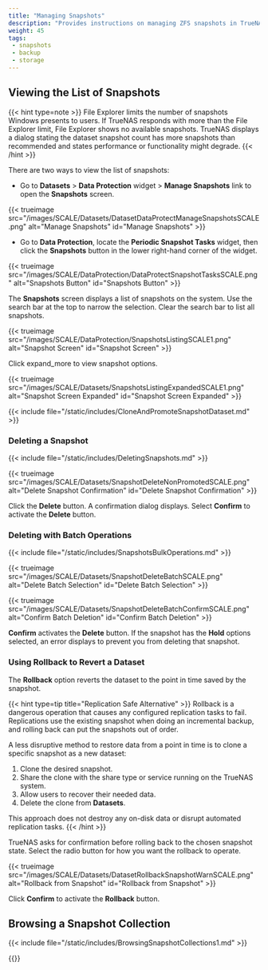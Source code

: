 ```yaml
---
title: "Managing Snapshots"
description: "Provides instructions on managing ZFS snapshots in TrueNAS Scale."
weight: 45
tags: 
 - snapshots
 - backup
 - storage
---
```


## Viewing the List of Snapshots

{{< hint type=note >}}
File Explorer limits the number of snapshots Windows presents to users. If TrueNAS responds with more than the File Explorer limit, File Explorer shows no available snapshots.
TrueNAS displays a dialog stating the dataset snapshot count has more snapshots than recommended and states performance or functionality might degrade.
{{< /hint >}}

There are two ways to view the list of snapshots:

* Go to **Datasets** > **Data Protection** widget > **Manage Snapshots** link to open the **Snapshots** screen.

{{< trueimage src="/images/SCALE/Datasets/DatasetDataProtectManageSnapshotsSCALE.png" alt="Manage Snapshots" id="Manage Snapshots" >}}

* Go to **Data Protection**, locate the **Periodic Snapshot Tasks** widget, then click the **Snapshots** button in the lower right-hand corner of the widget.

{{< trueimage src="/images/SCALE/DataProtection/DataProtectSnapshotTasksSCALE.png" alt="Snapshots Button" id="Snapshots Button" >}}

The **Snapshots** screen displays a list of snapshots on the system. Use the search bar at the top to narrow the selection. Clear the search bar to list all snapshots.

{{< trueimage src="/images/SCALE/DataProtection/SnapshotsListingSCALE1.png" alt="Snapshot Screen" id="Snapshot Screen" >}}

Click <span class="material-icons">expand_more</span> to view snapshot options.

{{< trueimage src="/images/SCALE/Datasets/SnapshotsListingExpandedSCALE1.png" alt="Snapshot Screen Expanded" id="Snapshot Screen Expanded" >}}

{{< include file="/static/includes/CloneAndPromoteSnapshotDataset.md" >}}

### Deleting a Snapshot

{{< include file="/static/includes/DeletingSnapshots.md" >}}

{{< trueimage src="/images/SCALE/Datasets/SnapshotDeleteNonPromotedSCALE.png" alt="Delete Snapshot Confirmation" id="Delete Snapshot Confirmation" >}}

Click the **Delete** button. A confirmation dialog displays. Select **Confirm** to activate the **Delete** button.

### Deleting with Batch Operations

{{< include file="/static/includes/SnapshotsBulkOperations.md" >}}

{{< trueimage src="/images/SCALE/Datasets/SnapshotDeleteBatchSCALE.png" alt="Delete Batch Selection" id="Delete Batch Selection" >}}

{{< trueimage src="/images/SCALE/Datasets/SnapshotDeleteBatchConfirmSCALE.png" alt="Confirm Batch Deletion" id="Confirm Batch Deletion" >}}

**Confirm** activates the **Delete** button. If the snapshot has the **Hold** options selected, an error displays to prevent you from deleting that snapshot.

### Using Rollback to Revert a Dataset
The **Rollback** option reverts the dataset to the point in time saved by the snapshot.

{{< hint type=tip title="Replication Safe Alternative" >}}
Rollback is a dangerous operation that causes any configured replication tasks to fail.
Replications use the existing snapshot when doing an incremental backup, and rolling back can put the snapshots out of order.

A less disruptive method to restore data from a point in time is to clone a specific snapshot as a new dataset:

1. Clone the desired snapshot.
2. Share the clone with the share type or service running on the TrueNAS system.
3. Allow users to recover their needed data.
4. Delete the clone from **Datasets**.

This approach does not destroy any on-disk data or disrupt automated replication tasks.
{{< /hint >}}

TrueNAS asks for confirmation before rolling back to the chosen snapshot state.
Select the radio button for how you want the rollback to operate.

{{< trueimage src="/images/SCALE/Datasets/DatasetRollbackSnapshotWarnSCALE.png" alt="Rollback from Snapshot" id="Rollback from Snapshot" >}}

Click **Confirm** to activate the **Rollback** button.

## Browsing a Snapshot Collection

{{< include file="/static/includes/BrowsingSnapshotCollections1.md" >}}

{{<include file="/static/includes/addcolumnorganizer.md">}}
